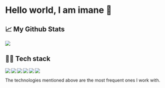 # Hello world, I am imane 👋
<h2>📈 My Github Stats</h2>
<img src="https://github-readme-stats.vercel.app/api?username=erguiti-imane&show_icons=true&theme=dark"/>
<h2>👨‍💻 Tech stack</h2>
<img align="left" src="https://img.shields.io/badge/java-%23ED8B00.svg?style=for-the-badge&logo=java&logoColor=white"/>
<img align="left" src="https://img.shields.io/badge/javascript-%23323330.svg?style=for-the-badge&logo=javascript&logoColor=%23F7DF1E"/>
<img align="left" src="https://img.shields.io/badge/spring-%236DB33F.svg?style=for-the-badge&logo=spring&logoColor=white"/>
<img align="left" src="https://img.shields.io/badge/react-%2320232a.svg?style=for-the-badge&logo=react&logoColor=%2361DAFB"/>
<img align="left" src="https://img.shields.io/badge/tailwindcss-%2338B2AC.svg?style=for-the-badge&logo=tailwind-css&logoColor=white"/>
<img src="https://img.shields.io/badge/mysql-%2300f.svg?style=for-the-badge&logo=mysql&logoColor=white"/>
<p >The technologies mentioned above are the most frequent ones I work with.</p>






